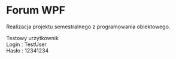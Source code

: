 # Forum WPF
Realizacja projektu semestralnego z programowania obiektowego.
 

Testowy urzytkownik  
Login : TestUser  
Hasło : 12341234
